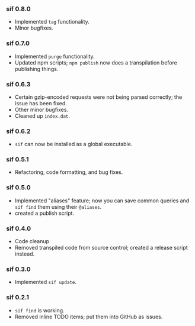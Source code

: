 ### sif 0.8.0

* Implemented `tag` functionality.
* Minor bugfixes.

### sif 0.7.0

* Implemented `purge` functionality.
* Updated npm scripts; `npm publish` now does a transpilation before publishing
things.

### sif 0.6.3

* Certain gzip-encoded requests were not being parsed correctly; the issue
has been fixed.
* Other minor bugfixes.
* Cleaned up `index.dat`.

### sif 0.6.2

* `sif` can now be installed as a global executable.

### sif 0.5.1

* Refactoring, code formatting, and bug fixes.

### sif 0.5.0

* Implemented "aliases" feature; now you can save common queries and `sif find`
them using their `@aliases`.
* created a publish script.

### sif 0.4.0

* Code cleanup
* Removed transpiled code from source control; created a release script instead.

### sif 0.3.0

* Implemented `sif update`. 

### sif 0.2.1

* `sif find` is working.
* Removed inline TODO items; put them into GitHub as issues.
